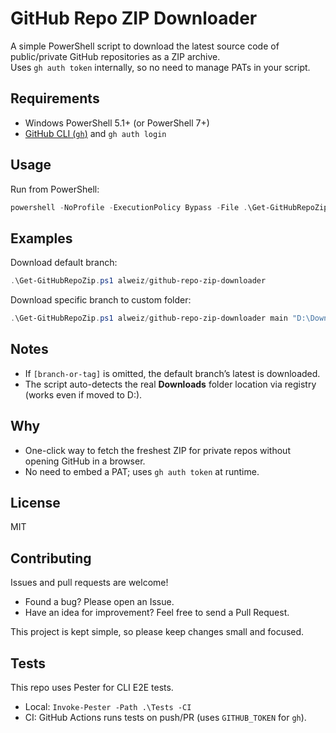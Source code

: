 # GitHub Repo ZIP Downloader

A simple PowerShell script to download the latest source code of public/private GitHub repositories as a ZIP archive.  
Uses `gh auth token` internally, so no need to manage PATs in your script.

## Requirements
- Windows PowerShell 5.1+ (or PowerShell 7+)
- [GitHub CLI (`gh`)](https://cli.github.com/) and `gh auth login`

## Usage

Run from PowerShell:

```powershell
powershell -NoProfile -ExecutionPolicy Bypass -File .\Get-GitHubRepoZip.ps1 owner/repo [branch-or-tag] [output-folder]
```

## Examples

Download default branch:

```powershell
.\Get-GitHubRepoZip.ps1 alweiz/github-repo-zip-downloader
```

Download specific branch to custom folder:

```powershell
.\Get-GitHubRepoZip.ps1 alweiz/github-repo-zip-downloader main "D:\Downloads"
```

## Notes
- If `[branch-or-tag]` is omitted, the default branch’s latest is downloaded.
- The script auto-detects the real **Downloads** folder location via registry (works even if moved to D:).

## Why
- One-click way to fetch the freshest ZIP for private repos without opening GitHub in a browser.
- No need to embed a PAT; uses `gh auth token` at runtime.

## License
MIT

## Contributing

Issues and pull requests are welcome!  
- Found a bug? Please open an Issue.  
- Have an idea for improvement? Feel free to send a Pull Request.  

This project is kept simple, so please keep changes small and focused.

## Tests
This repo uses Pester for CLI E2E tests.

- Local: `Invoke-Pester -Path .\Tests -CI`
- CI: GitHub Actions runs tests on push/PR (uses `GITHUB_TOKEN` for `gh`).
